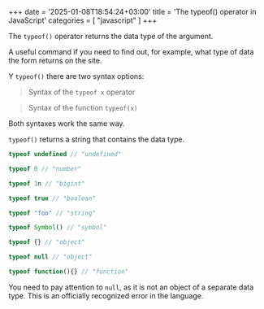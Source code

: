 +++
date = '2025-01-08T18:54:24+03:00'
title = 'The typeof() operator in JavaScript'
categories = [ "javascript" ]
+++

The `typeof()` operator returns the data type of the argument.

A useful command if you need to find out,
for example, what type of data
the form returns on the site.

Y `typeof()` there are two syntax options:

>Syntax of the `typeof x` operator

>Syntax of the function `typeof(x)`

Both syntaxes work the same way.

`typeof()` returns a string that contains
the data type.

```js
typeof undefined // "undefined"

typeof 0 // "number"

typeof 1n // "bigint"

typeof true // "boolean"

typeof "foo" // "string"

typeof Symbol() // "symbol"

typeof {} // "object"

typeof null // "object"  

typeof function(){} // "function" 
```

You need to pay attention to `null`, as it is not
an object of a separate data type. This is an officially recognized error in the language.